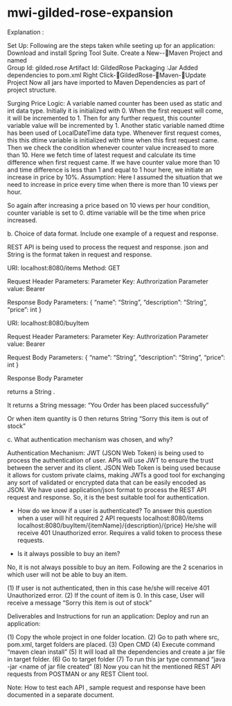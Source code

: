 # mwi-gilded-rose-expansion

Explanation :

Set Up:
Following are the steps taken while seeting up for an application:
Download and install Spring Tool Suite.
Create a New--Maven Project and named  
Group Id:  gilded.rose 
Artifact Id: GildedRose
Packaging :Jar 
Added dependencies to pom.xml 
Right Click-GildedRose-Maven-Update Project
Now all jars have imported to Maven Dependencies as part of project structure.


Surging Price Logic:
A variable named counter has been used as static and int data type. Initially it is initialized with 0.
When the first request will come, it will be incremented to 1.
Then for any further request, this counter variable value will be incremented by 1. 
Another static variable named dtime has been used of LocalDateTime data type.
Whenever first request comes, this this dtime variable is initialized with time when this first request came.
Then we check the condition whenever counter value increased to more than 10. Here we fetch time of latest request and calculate its time difference when first request came. If we have counter value more than 10 and time difference is less than 1 and equal to 1 hour here, we initiate an increase in price by 10%.
Assumption:
Here I assumed the situation that we need to increase in price every time when there is more than 10 views per hour. 

So again after increasing a price based on  10 views per hour condition,  counter variable is set to 0.  dtime variable will be the time when price increased.


b.	Choice of data format. Include one example of a request and response. 

REST API is being used to process the request and response. 
json and String is the format taken in request and response.

URI: localhost:8080/items
Method: GET 

Request Header Parameters:
Parameter Key: Authrorization
Parameter value: Bearer <token generated value>

Response Body Parameters:
{
“name”: “String”,
“description”: “String”,
“price”: int
}


URI: localhost:8080/buyItem

Request Header Parameters:
Parameter Key: Authrorization
Parameter value: Bearer <token generated value>
  

Request Body Parameters:
{
“name”: “String”,
“description”: “String”,
“price”: int
}


Response Body Parameter

returns a String .

It returns a String message: “You Order has been placed successfully”  

Or when item quantity is 0 then returns String
 “Sorry this item is out of stock”


c.	What authentication mechanism was chosen, and why?

Authentication Mechanism:  JWT (JSON Web Token) is being used to process the authentication of user.
APIs will use JWT to ensure the trust between the server and its client.
JSON Web Token is being used because it allows for custom private claims, making JWTs a good tool for exchanging any sort of validated or encrypted data that can be easily encoded as JSON.
We have used application/json format to process the REST API request and response. So, it is the best suitable tool for authentication.



-	How do we know if a user is authenticated? 
To answer this question when a user will hit required 2 API requests 
localhost:8080/items 
localhost:8080/buyItem/{itemName}/{description}/{price} 
 He/she will receive 401 Unauthorized error. Requires a valid token to process these requests.


-	Is it always possible to buy an item? 

No, it is not always possible to buy an item. Following are the 2 scenarios in which user will not be able to buy an item.

(1)	 If user is not authenticated, then in this case he/she will receive 401 Unauthorized error.
(2)	If the count of item is 0. In this case, User will receive a message “Sorry this item is out of stock”


Deliverables and Instructions for run an application:
Deploy and run an application:

(1) Copy the whole project in one folder location.
(2) Go to path where src, pom.xml, target folders are placed.
(3) Open CMD 
(4) Execute command “maven clean install”
(5) It will load all the dependencies and create a jar file in target folder.
(6) Go to target folder 
(7) To run this jar type command “java -jar <name of jar file created”
(8) Now you can hit the mentioned REST API requests from POSTMAN or any REST Client tool.


Note: How to test each API ,  sample request and response have been documented in a separate document.
